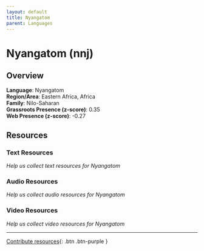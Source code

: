 ```yaml
---
layout: default
title: Nyangatom
parent: Languages
---
```


# Nyangatom (nnj)

## Overview

**Language**: Nyangatom  
**Region/Area**: Eastern Africa, Africa  
**Family**: Nilo-Saharan  
**Grassroots Presence (z-score)**: 0.35  
**Web Presence (z-score)**: -0.27  

## Resources

### Text Resources
*Help us collect text resources for Nyangatom*

### Audio Resources
*Help us collect audio resources for Nyangatom*

### Video Resources
*Help us collect video resources for Nyangatom*

---

[Contribute resources](https://forms.office.com/e/1SfLJx3u1r){: .btn .btn-purple }
